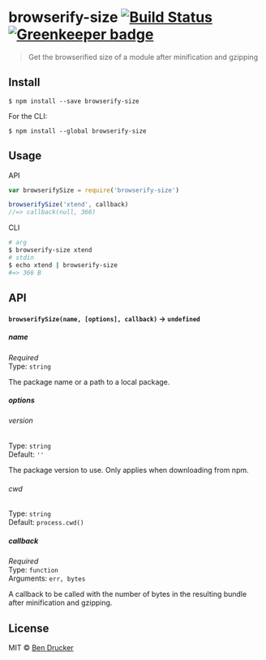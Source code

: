 # browserify-size [![Build Status](https://travis-ci.org/bendrucker/browserify-size.svg?branch=master)](https://travis-ci.org/bendrucker/browserify-size) [![Greenkeeper badge](https://badges.greenkeeper.io/bendrucker/browserify-size.svg)](https://greenkeeper.io/)

> Get the browserified size of a module after minification and gzipping


## Install

```
$ npm install --save browserify-size
```

For the CLI:

```
$ npm install --global browserify-size
```


## Usage

API

```js
var browserifySize = require('browserify-size')

browserifySize('xtend', callback)
//=> callback(null, 366)
```

CLI

```sh
# arg
$ browserify-size xtend
# stdin
$ echo xtend | browserify-size
#=> 366 B
```

## API

#### `browserifySize(name, [options], callback)` -> `undefined`

##### name

*Required*  
Type: `string`

The package name or a path to a local package.

##### options

###### version

Type: `string`  
Default: `''`

The package version to use. Only applies when downloading from npm.

###### cwd

Type: `string`  
Default: `process.cwd()`

##### callback

*Required*  
Type: `function`  
Arguments: `err, bytes`

A callback to be called with the number of bytes in the resulting bundle after minification and gzipping.


## License

MIT © [Ben Drucker](http://bendrucker.me)
